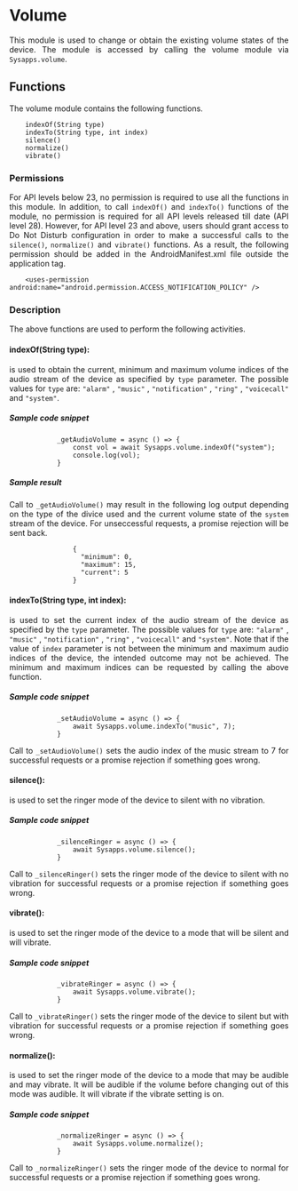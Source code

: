 # Volume
<p style = "text-align: justify">This module is used to change or obtain the existing volume states of the device. The module is accessed by calling the volume module via <code>Sysapps.volume</code>.</p> 

## Functions
<p style = "text-align: justify">The volume module contains the following functions.</p>

``` 
    indexOf(String type)
    indexTo(String type, int index)
    silence()
    normalize()
    vibrate() 
```

### Permissions

<p style = "text-align: justify">For API levels below 23, no permission is required to use all the functions in this module. In addition, to call <code>indexOf()</code> and <code>indexTo()</code>  functions of the module, no permission is required for all API levels released till date (API level 28). However, for API level 23 and above, users should grant access to Do Not Disturb configuration in order to make a successful calls to the <code>silence()</code>, <code>normalize()</code> and <code>vibrate()</code> functions. As a result, the following permission should be added in the AndroidManifest.xml file outside the application tag.</p>

```     <uses-permission android:name="android.permission.ACCESS_NOTIFICATION_POLICY" />  ```


### Description
<p style = "text-align: justify">The above functions are used to perform the following activities.</p>

#### indexOf(String type): 

<p style = "text-align: justify">is used to obtain the current, minimum and maximum volume indices of the audio stream of the device as specified by <code>type</code> parameter. The possible values for <code>type</code> are: <code>"alarm"</code> , <code>"music"</code> , <code>"notification"</code> , <code>"ring"</code> , <code>"voicecall"</code> and  <code>"system"</code>.</p>

##### Sample code snippet
``` 
            _getAudioVolume = async () => {
                const vol = await Sysapps.volume.indexOf("system");
                console.log(vol);
            } 
```

##### Sample result 
<p style = "text-align: justify">Call to  <code>_getAudioVolume()</code> may result in the following log output depending on the type of the divice used and the current volume state of the <code>system</code> stream of the device. For unseccessful requests, a promise rejection will be sent back.</p>

```
                {
                  "minimum": 0, 
                  "maximum": 15, 
                  "current": 5 
                }
```

#### indexTo(String type, int index): 

<p style = "text-align: justify"> is used to set the current index of the audio stream of the device as specified by the <code>type</code> parameter. The possible values for <code>type</code> are: <code>"alarm"</code> , <code>"music"</code> , <code>"notification"</code> , <code>"ring"</code> , <code>"voicecall"</code> and  <code>"system"</code>. Note that if the value of <code>index</code> parameter is not between the minimum and maximum audio indices  of the device, the intended outcome may not be achieved. The minimum and maximum indices can be requested by calling the above function. </p>

##### Sample code snippet
``` 
            _setAudioVolume = async () => {
                await Sysapps.volume.indexTo("music", 7);
            } 
```
<p style = "text-align: justify">Call to  <code>_setAudioVolume()</code> sets the audio index of the music stream to 7 for successful requests or a promise rejection if something goes wrong.</p>

#### silence(): 

<p style = "text-align: justify"> is used to set the ringer mode of the device to silent with no vibration. </p>

##### Sample code snippet

``` 
            _silenceRinger = async () => {
                await Sysapps.volume.silence();
            } 
```
<p style = "text-align: justify">Call to  <code>_silenceRinger()</code> sets the ringer mode of the device to silent with no vibration for successful requests or a promise rejection if something goes wrong.</p>

#### vibrate(): 

<p style = "text-align: justify"> is used to set the ringer mode of the device to a mode that will be silent and will vibrate. </p>

##### Sample code snippet

``` 
            _vibrateRinger = async () => {
                await Sysapps.volume.vibrate();
            } 
```
<p style = "text-align: justify">Call to  <code>_vibrateRinger()</code> sets the ringer mode of the device to silent but with vibration for successful requests or a promise rejection if something goes wrong.</p>

#### normalize(): 

<p style = "text-align: justify"> is used to set the ringer mode of the device to a mode that may be audible and may vibrate. It will be audible if the volume before changing out of this mode was audible. It will vibrate if the vibrate setting is on. </p>

##### Sample code snippet

```
            _normalizeRinger = async () => {
                await Sysapps.volume.normalize();
            } 
```

<p style = "text-align: justify">Call to  <code>_normalizeRinger()</code> sets the ringer mode of the device to normal for successful requests or a promise rejection if something goes wrong.</p>
